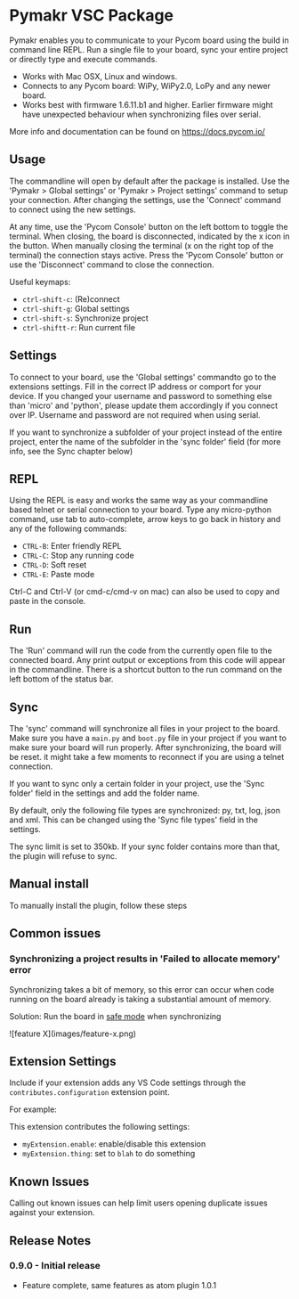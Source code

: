 #  Pymakr VSC Package

Pymakr enables you to communicate to your Pycom board using the build in command line REPL. Run a single file to your board, sync your entire project or directly type and execute commands.

- Works with Mac OSX, Linux and windows.
- Connects to any Pycom board: WiPy, WiPy2.0, LoPy and any newer board.
- Works best with firmware 1.6.11.b1 and higher. Earlier firmware might have unexpected behaviour when synchronizing files over serial.

More info and documentation can be found on https://docs.pycom.io/

## Usage

The commandline will open by default after the package is installed. Use the 'Pymakr > Global settings' or 'Pymakr > Project settings' command to setup your connection. After changing the settings, use the 'Connect' command to connect using the new settings.

At any time, use the 'Pycom Console' button on the left bottom to toggle the terminal. When closing, the board is disconnected, indicated by the x icon in the button. When manually closing the terminal (x on the right top of the terminal) the connection stays active. Press the 'Pycom Console' button or use the 'Disconnect' command to close the connection.

Useful keymaps:
- `ctrl-shift-c`: (Re)connect
- `ctrl-shift-g`: Global settings
- `ctrl-shift-s`: Synchronize project
- `ctrl-shiftt-r`: Run current file

## Settings

To connect to your board, use the 'Global settings' commandto go to the extensions settings. Fill in the correct IP address or comport for your device. If you changed your username and password to something else than 'micro' and 'python', please update them accordingly if you connect over IP. Username and password are not required when using serial.

If you want to synchronize a subfolder of your project instead of the entire project, enter the name of the subfolder in the 'sync folder' field (for more info, see the Sync chapter below)

## REPL

Using the REPL is easy and works the same way as your commandline based telnet or serial connection to your board. Type any micro-python command, use tab to auto-complete, arrow keys to go back in history and any of the following commands:
- `CTRL-B`: Enter friendly REPL
- `CTRL-C`: Stop any running code
- `CTRL-D`: Soft reset
- `CTRL-E`: Paste mode

Ctrl-C and Ctrl-V (or cmd-c/cmd-v on mac) can also be used to copy and paste in the console.

## Run

The 'Run' command will run the code from the currently open file to the connected board. Any print output or exceptions from this code will appear in the commandline. There is a shortcut button to the run command on the left bottom of the status bar.

## Sync

The 'sync' command will synchronize all files in your project to the board. Make sure you have a `main.py` and `boot.py` file in your project if you want to make sure your board will run properly. After synchronizing, the board will be reset. it might take a few moments to reconnect if you are using a telnet connection.

If you want to sync only a certain folder in your project, use the 'Sync folder' field in the settings and add the folder name.

By default, only the following file types are synchronized: py, txt, log, json and xml. This can be changed using the 'Sync file types' field in the settings.

The sync limit is set to 350kb. If your sync folder contains more than that, the plugin will refuse to sync.

## Manual install

To manually install the plugin, follow these steps


## Common issues

### Synchronizing a project results in 'Failed to allocate memory' error
Synchronizing takes a bit of memory, so this error can occur when code running on the board already is taking a substantial amount of memory.

Solution: Run the board in [safe mode](https://docs.pycom.io/pycom_esp32/pycom_esp32/toolsandfeatures.html#boot-modes-and-safe-boot) when synchronizing

\!\[feature X\]\(images/feature-x.png\)

## Extension Settings

Include if your extension adds any VS Code settings through the `contributes.configuration` extension point.

For example:

This extension contributes the following settings:

* `myExtension.enable`: enable/disable this extension
* `myExtension.thing`: set to `blah` to do something

## Known Issues

Calling out known issues can help limit users opening duplicate issues against your extension.

## Release Notes

### 0.9.0 - Initial release
* Feature complete, same features as atom plugin 1.0.1
